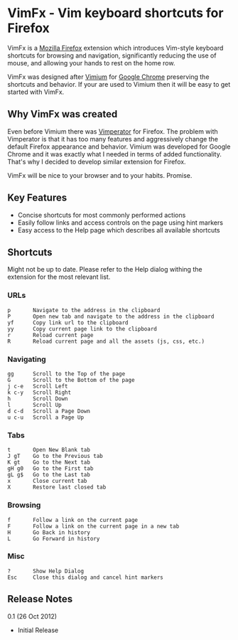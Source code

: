 # VimFx - Vim keyboard shortcuts for Firefox

VimFx is a [Mozilla Firefox](https://www.mozilla.org/en-US/firefox/fx/#desktop) 
extension which introduces Vim-style keyboard shortcuts for browsing and navigation, 
significantly reducing the use of mouse, and allowing your hands to rest on the home row.

VimFx was designed after [Vimium](http://vimium.github.com/) for 
[Google Chrome](https://www.google.com/intl/en/chrome/browser/) preserving the shortcuts and behavior.
If your are used to Vimium then it will be easy to get started with VimFx.

## Why VimFx was created

Even before Vimium there was [Vimperator](http://www.vimperator.org/) for Firefox. 
The problem with Vimperator is that it has too many features and aggressively
change the default Firefox appearance and behavior. Vimium was developed for Google Chrome
and it was exactly what I needed in terms of added functionality. That's why I decided 
to develop similar extension for Firefox.

VimFx will be nice to your browser and to your habits.  Promise.

## Key Features

- Concise shortcuts for most commonly performed actions
- Easily follow links and access controls on the page using hint markers
- Easy access to the Help page which describes all available shortcuts

## Shortcuts

Might not be up to date. Please refer to the Help dialog withing the extension 
for the most relevant list.

### URLs

    p       Navigate to the address in the clipboard
    P       Open new tab and navigate to the address in the clipboard
    yf      Copy link url to the clipboard
    yy      Copy current page link to the clipboard
    r       Reload current page
    R       Reload current page and all the assets (js, css, etc.)

### Navigating

    gg      Scroll to the Top of the page
    G       Scroll to the Bottom of the page
    j c-e   Scroll Left
    k c-y   Scroll Right
    h       Scroll Down
    l       Scroll Up
    d c-d   Scroll a Page Down
    u c-u   Scroll a Page Up

### Tabs

    t       Open New Blank tab
    J gT    Go to the Previous tab
    K gt    Go to the Next tab
    gH g0   Go to the First tab
    gL g$   Go to the Last tab
    x       Close current tab
    X       Restore last closed tab

### Browsing

    f       Follow a link on the current page
    F       Follow a link on the current page in a new tab
    H       Go Back in history
    L       Go Forward in history

### Misc

    ?       Show Help Dialog
    Esc     Close this dialog and cancel hint markers

## Release Notes

0.1 (26 Oct 2012)

- Initial Release
